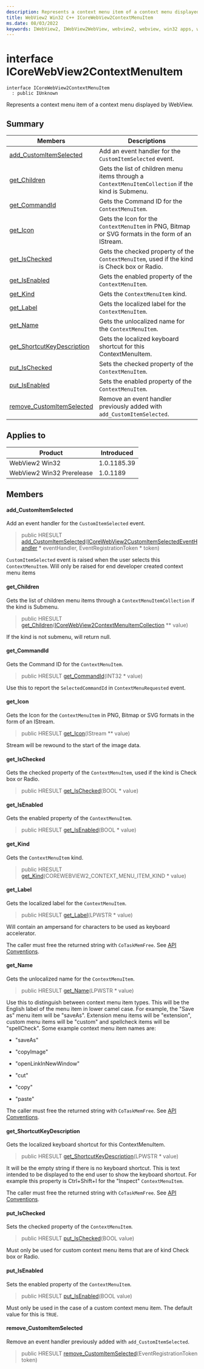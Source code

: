 ```yaml
---
description: Represents a context menu item of a context menu displayed by WebView.
title: WebView2 Win32 C++ ICoreWebView2ContextMenuItem
ms.date: 08/03/2022
keywords: IWebView2, IWebView2WebView, webview2, webview, win32 apps, win32, edge, ICoreWebView2, ICoreWebView2Controller, browser control, edge html, ICoreWebView2ContextMenuItem
---
```


# interface ICoreWebView2ContextMenuItem

```
interface ICoreWebView2ContextMenuItem
  : public IUnknown
```

Represents a context menu item of a context menu displayed by WebView.

## Summary

 Members                        | Descriptions
--------------------------------|---------------------------------------------
[add_CustomItemSelected](#add_customitemselected) | Add an event handler for the `CustomItemSelected` event.
[get_Children](#get_children) | Gets the list of children menu items through a `ContextMenuItemCollection` if the kind is Submenu.
[get_CommandId](#get_commandid) | Gets the Command ID for the `ContextMenuItem`.
[get_Icon](#get_icon) | Gets the Icon for the `ContextMenuItem` in PNG, Bitmap or SVG formats in the form of an IStream.
[get_IsChecked](#get_ischecked) | Gets the checked property of the `ContextMenuItem`, used if the kind is Check box or Radio.
[get_IsEnabled](#get_isenabled) | Gets the enabled property of the `ContextMenuItem`.
[get_Kind](#get_kind) | Gets the `ContextMenuItem` kind.
[get_Label](#get_label) | Gets the localized label for the `ContextMenuItem`.
[get_Name](#get_name) | Gets the unlocalized name for the `ContextMenuItem`.
[get_ShortcutKeyDescription](#get_shortcutkeydescription) | Gets the localized keyboard shortcut for this ContextMenuItem.
[put_IsChecked](#put_ischecked) | Sets the checked property of the `ContextMenuItem`.
[put_IsEnabled](#put_isenabled) | Sets the enabled property of the `ContextMenuItem`.
[remove_CustomItemSelected](#remove_customitemselected) | Remove an event handler previously added with `add_CustomItemSelected`.

## Applies to

Product                         | Introduced
--------------------------------|---------------------------------------------
WebView2 Win32            |    1.0.1185.39
WebView2 Win32 Prerelease |    1.0.1189

## Members

#### add_CustomItemSelected

Add an event handler for the `CustomItemSelected` event.

> public HRESULT [add_CustomItemSelected](#add_customitemselected)([ICoreWebView2CustomItemSelectedEventHandler](icorewebview2customitemselectedeventhandler.md) * eventHandler, EventRegistrationToken * token)

`CustomItemSelected` event is raised when the user selects this `ContextMenuItem`. Will only be raised for end developer created context menu items

#### get_Children

Gets the list of children menu items through a `ContextMenuItemCollection` if the kind is Submenu.

> public HRESULT [get_Children](#get_children)([ICoreWebView2ContextMenuItemCollection](icorewebview2contextmenuitemcollection.md) ** value)

If the kind is not submenu, will return null.

#### get_CommandId

Gets the Command ID for the `ContextMenuItem`.

> public HRESULT [get_CommandId](#get_commandid)(INT32 * value)

Use this to report the `SelectedCommandId` in `ContextMenuRequested` event.

#### get_Icon

Gets the Icon for the `ContextMenuItem` in PNG, Bitmap or SVG formats in the form of an IStream.

> public HRESULT [get_Icon](#get_icon)(IStream ** value)

Stream will be rewound to the start of the image data.

#### get_IsChecked

Gets the checked property of the `ContextMenuItem`, used if the kind is Check box or Radio.

> public HRESULT [get_IsChecked](#get_ischecked)(BOOL * value)

#### get_IsEnabled

Gets the enabled property of the `ContextMenuItem`.

> public HRESULT [get_IsEnabled](#get_isenabled)(BOOL * value)

#### get_Kind

Gets the `ContextMenuItem` kind.

> public HRESULT [get_Kind](#get_kind)(COREWEBVIEW2_CONTEXT_MENU_ITEM_KIND * value)

#### get_Label

Gets the localized label for the `ContextMenuItem`.

> public HRESULT [get_Label](#get_label)(LPWSTR * value)

Will contain an ampersand for characters to be used as keyboard accelerator.

The caller must free the returned string with `CoTaskMemFree`. See [API Conventions](/microsoft-edge/webview2/concepts/win32-api-conventions#strings).

#### get_Name

Gets the unlocalized name for the `ContextMenuItem`.

> public HRESULT [get_Name](#get_name)(LPWSTR * value)

Use this to distinguish between context menu item types. This will be the English label of the menu item in lower camel case. For example, the "Save as" menu item will be "saveAs". Extension menu items will be "extension", custom menu items will be "custom" and spellcheck items will be "spellCheck". Some example context menu item names are:

* "saveAs"

* "copyImage"

* "openLinkInNewWindow"

* "cut"

* "copy"

* "paste"

The caller must free the returned string with `CoTaskMemFree`. See [API Conventions](/microsoft-edge/webview2/concepts/win32-api-conventions#strings).

#### get_ShortcutKeyDescription

Gets the localized keyboard shortcut for this ContextMenuItem.

> public HRESULT [get_ShortcutKeyDescription](#get_shortcutkeydescription)(LPWSTR * value)

It will be the empty string if there is no keyboard shortcut. This is text intended to be displayed to the end user to show the keyboard shortcut. For example this property is Ctrl+Shift+I for the "Inspect" `ContextMenuItem`.

The caller must free the returned string with `CoTaskMemFree`. See [API Conventions](/microsoft-edge/webview2/concepts/win32-api-conventions#strings).

#### put_IsChecked

Sets the checked property of the `ContextMenuItem`.

> public HRESULT [put_IsChecked](#put_ischecked)(BOOL value)

Must only be used for custom context menu items that are of kind Check box or Radio.

#### put_IsEnabled

Sets the enabled property of the `ContextMenuItem`.

> public HRESULT [put_IsEnabled](#put_isenabled)(BOOL value)

Must only be used in the case of a custom context menu item. The default value for this is `TRUE`.

#### remove_CustomItemSelected

Remove an event handler previously added with `add_CustomItemSelected`.

> public HRESULT [remove_CustomItemSelected](#remove_customitemselected)(EventRegistrationToken token)

